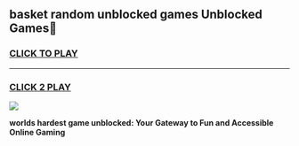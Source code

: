 
## basket random unblocked games Unblocked Games👋
<h3>
<a href="https://premium.freeplayer.one?title=basket_random_unblocked_games&ref=16F">CLICK TO PLAY</a></h3>
<hr>

<h3>
<a href="https://premium.freeplayer.one?title=basket_random_unblocked_games&ref=16F">CLICK 2 PLAY</a>
  
</h3>

<a href="https://premium.freeplayer.one?title=basket_random_unblocked_games&ref=16F/"><img src="https://clearcache.store/games.png"></a>


**worlds hardest game unblocked: Your Gateway to Fun and Accessible Online Gaming**
